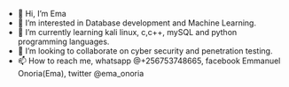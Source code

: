 - 👋 Hi, I’m Ema
- 👀 I’m interested in Database development and Machine Learning.
- 🌱 I’m currently learning kali linux, c,c++, mySQL and python programming languages. 
- 💞️ I’m looking to collaborate on cyber security and penetration testing.
- 📫 How to reach me, whatsapp @+256753748665, facebook Emmanuel Onoria(Ema), twitter @ema_onoria

<!---
Ehmmah256/Ehmmah256 is a ✨ special ✨ repository because its `README.md` (this file) appears on your GitHub profile.
You can click the Preview link to take a look at your changes.
--->
